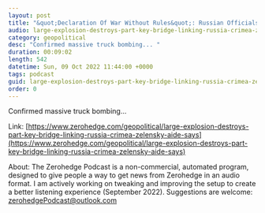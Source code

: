 ```yaml
---
layout: post
title: "&quot;Declaration Of War Without Rules&quot;: Russian Officials Fume Over Crimea Bridge Blast As Ukraine Celebrates"
audio: large-explosion-destroys-part-key-bridge-linking-russia-crimea-zelensky-aide-says-2
category: geopolitical
desc: "Confirmed massive truck bombing... "
duration: 00:09:02
length: 542
datetime: Sun, 09 Oct 2022 11:44:00 +0000
tags: podcast
guid: large-explosion-destroys-part-key-bridge-linking-russia-crimea-zelensky-aide-says-0
order: 0
---
```

Confirmed massive truck bombing... 

Link: [https://www.zerohedge.com/geopolitical/large-explosion-destroys-part-key-bridge-linking-russia-crimea-zelensky-aide-says](https://www.zerohedge.com/geopolitical/large-explosion-destroys-part-key-bridge-linking-russia-crimea-zelensky-aide-says)

About: The Zerohedge Podcast is a non-commercial, automated program, designed to give people a way to get news from Zerohedge in an audio format.  I am actively working on tweaking and improving the setup to create a better listening experience (September 2022).  Suggestions are welcome: [zerohedgePodcast@outlook.com](mailto:zerohedgePodcast@outlook.com)